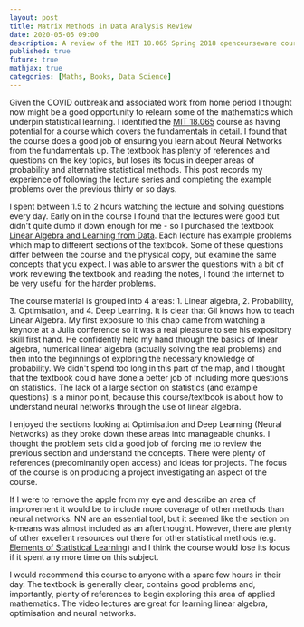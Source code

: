 ```yaml
---
layout: post
title: Matrix Methods in Data Analysis Review
date: 2020-05-05 09:00
description: A review of the MIT 18.065 Spring 2018 opencourseware course, instructed by Gilbert Strang.
published: true
future: true
mathjax: true
categories: [Maths, Books, Data Science]
---
```


Given the COVID outbreak and associated work from home period I thought now might be a good opportunity to ~~re~~learn some of the mathematics which underpin statistical learning. I identified the [MIT 18.065](https://ocw.mit.edu/courses/mathematics/18-065-matrix-methods-in-data-analysis-signal-processing-and-machine-learning-spring-2018/) course as having potential for a course which covers the fundamentals in detail. I found that the course does a good job of ensuring you learn about Neural Networks from the fundamentals up. The textbook has plenty of references and questions on the key topics, but loses its focus in deeper areas of probability and alternative statistical methods. This post records my experience of following the lecture series and completing the example problems over the previous thirty or so days.

I spent between $1.5$ to $2$ hours watching the lecture and solving questions every day. Early on in the course I found that the lectures were good but didn't quite dumb it down enough for me - so I purchased the textbook [Linear Algebra and Learning from Data](https://math.mit.edu/~gs/learningfromdata/). Each lecture has example problems which map to different sections of the textbook. Some of these questions differ between the course and the physical copy, but examine the same concepts that you expect. I was able to answer the questions with a bit of work reviewing the textbook and reading the notes, I found the internet to be very useful for the harder problems.

The course material is grouped into $4$ areas: 1. Linear algebra, 2. Probability, 3. Optimisation, and 4. Deep Learning. It is clear that Gil knows how to teach Linear Algebra. My first exposure to this chap came from watching a keynote at a Julia conference so it was a real pleasure to see his expository skill first hand. He confidently held my hand through the basics of linear algebra, numerical linear algebra (actually solving the real problems) and then into the beginnings of exploring the necessary knowledge of probability. We didn't spend too long in this part of the map, and I thought that the textbook could have done a better job of including more questions on statistics. The lack of a large section on statistics (and example questions) is a minor point, because this course/textbook is about how to understand neural networks through the use of linear algebra. 

I enjoyed the sections looking at Optimisation and Deep Learning (Neural Networks) as they broke down these areas into manageable chunks. I thought the problem sets did a good job of forcing me to review the previous section and understand the concepts. There were plenty of references (predominantly open access) and ideas for projects. The focus of the course is on producing a project investigating an aspect of the course.

If I were to remove the apple from my eye and describe an area of improvement it would be to include more coverage of other methods than neural networks. NN are an essential tool, but it seemed like the section on k-means was almost included as an afterthought. However, there are plenty of other excellent resources out there for other statistical methods (e.g. [Elements of Statistical Learning](https://web.stanford.edu/~hastie/ElemStatLearn/)) and I think the course would lose its focus if it spent any more time on this subject.

I would recommend this course to anyone with a spare few hours in their day. The textbook is generally clear, contains good problems and, importantly, plenty of references to begin exploring this area of applied mathematics. The video lectures are great for learning linear algebra, optimisation and neural networks.